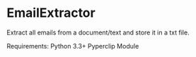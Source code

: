 # EmailExtractor
Extract all emails from a document/text and store it in a txt file.

Requirements:
Python 3.3+
Pyperclip Module
